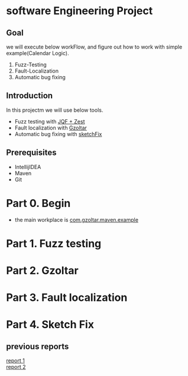# software Engineering Project

## Goal
we will execute below workFlow, and figure out how to work with simple example(Calendar Logic).
1. Fuzz-Testing
2. Fault-Localization
3. Automatic bug fixing

## Introduction
In this projectm we will use below tools.
- Fuzz testing with [JQF + Zest](https://github.com/rohanpadhye/JQF)
- Fault localization with [Gzoltar](https://gzoltar.com/)
- Automatic bug fixing with [sketchFix](https://github.com/SketchFix/SketchFix)

## Prerequisites
- IntellijIDEA
- Maven
- Git

# Part 0. Begin
- the main workplace is [com.gzoltar.maven.example](../com.gzoltar.maven.example)
# Part 1. Fuzz testing

# Part 2. Gzoltar

# Part 3. Fault localization

# Part 4. Sketch Fix

## previous reports
[report 1](https://www.notion.so/First-tutorial-Report-92b32785281b41edb2c13eb3e3342d58) </br>
[report 2](https://www.notion.so/GregorianTest-Gzoltar-sketchFix-report-daa831fdf802426b84a70245ba63487a)
